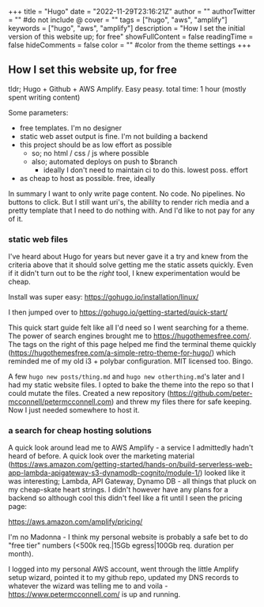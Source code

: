 +++
title = "Hugo"
date = "2022-11-29T23:16:21Z"
author = ""
authorTwitter = "" #do not include @
cover = ""
tags = ["hugo", "aws", "amplify"]
keywords = ["hugo", "aws", "amplify"]
description = "How I set the initial version of this website up; for free"
showFullContent = false
readingTime = false
hideComments = false
color = "" #color from the theme settings
+++

How I set this website up, for free
-----------------------------------

tldr; Hugo + Github + AWS Amplify. Easy peasy.
total time: 1 hour (mostly spent writing content)

Some parameters:

 - free templates. I'm no designer
 - static web asset output is fine. I'm not building a backend
 - this project should be as low effort as possible
     - so; no html / css / js where possible
     - also; automated deploys on push to $branch
        - ideally I don't need to maintain ci to do this. lowest poss. effort
 - as cheap to host as possible. free, ideally

In summary I want to only write page content. No code. No pipelines. No buttons
to click. But I still want uri's, the abililty to render rich media and a pretty
template that I need to do nothing with. And I'd like to not pay for any of it.

### static web files

I've heard about Hugo for years but never gave it a try and knew from the
criteria above that it should solve getting me the static assets quickly. Even
if it didn't turn out to be the _right_ tool, I knew experimentation would be
cheap.

Install was super easy: https://gohugo.io/installation/linux/

I then jumped over to https://gohugo.io/getting-started/quick-start/

This quick start guide felt like all I'd need so I went searching for a theme.
The power of search engines brought me to https://hugothemesfree.com/. The tags
on the right of this page helped me find the terminal theme quickly
(https://hugothemesfree.com/a-simple-retro-theme-for-hugo/) which reminded me
of my old i3 + polybar configuration. MIT licensed too. Bingo.

A few `hugo new posts/thing.md` and `hugo new otherthing.md`'s later and I had
my static website files. I opted to bake the theme into the repo so that I
could mutate the files. Created a new repository
(https://github.com/peter-mcconnell/petermcconnell.com) and threw my files
there for safe keeping. Now I just needed somewhere to host it.

### a search for cheap hosting solutions

A quick look around lead me to AWS Amplify - a service I admittedly hadn't
heard of before. A quick look over the marketing material
(https://aws.amazon.com/getting-started/hands-on/build-serverless-web-app-lambda-apigateway-s3-dynamodb-cognito/module-1/)
looked like it was interesting; Lambda, API Gateway, Dynamo DB - all things
that pluck on my cheap-skate heart strings. I didn't however have any plans
for a backend so although cool this didn't feel like a fit until I seen the
pricing page:

https://aws.amazon.com/amplify/pricing/

I'm no Madonna - I think my personal website is probably a safe bet to do
"free tier" numbers (<500k req.|15Gb egress|100Gb req. duration per month).

I logged into my personal AWS account, went through the little Amplify setup
wizard, pointed it to my github repo, updated my DNS records to whatever the
wizard was telling me to and voila - https://www.petermcconnell.com/ is up and
running.
